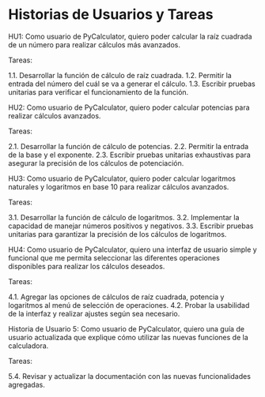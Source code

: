 # Historias de Usuarios y Tareas

HU1: Como usuario de PyCalculator, quiero poder calcular la raíz cuadrada de un número para realizar cálculos más avanzados.

Tareas:

1.1. Desarrollar la función de cálculo de raíz cuadrada.
1.2. Permitir la entrada del número del cuál se va a generar el cálculo. 
1.3. Escribir pruebas unitarias para verificar el funcionamiento de la función.

HU2: Como usuario de PyCalculator, quiero poder calcular potencias para realizar cálculos avanzados.

Tareas:

2.1. Desarrollar la función de cálculo de potencias.
2.2. Permitir la entrada de la base y el exponente.
2.3. Escribir pruebas unitarias exhaustivas para asegurar la precisión de los cálculos de potenciación.

HU3: Como usuario de PyCalculator, quiero poder calcular logaritmos naturales y logaritmos en base 10 para realizar cálculos avanzados.

Tareas:

3.1. Desarrollar la función de cálculo de logaritmos.
3.2. Implementar la capacidad de manejar números positivos y negativos.
3.3. Escribir pruebas unitarias para garantizar la precisión de los cálculos de logaritmos.

HU4: Como usuario de PyCalculator, quiero una interfaz de usuario simple y funcional que me permita seleccionar las diferentes operaciones disponibles para realizar los cálculos deseados.

Tareas:

4.1. Agregar las opciones de cálculos de raíz cuadrada, potencia y logaritmos al menú de selección de operaciones.
4.2. Probar la usabilidad de la interfaz y realizar ajustes según sea necesario.

Historia de Usuario 5: Como usuario de PyCalculator, quiero una guía de usuario actualizada que explique cómo utilizar las nuevas funciones de la calculadora.

Tareas:

5.4. Revisar y actualizar la documentación con las nuevas funcionalidades agregadas.